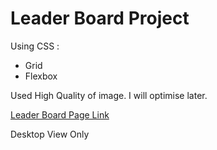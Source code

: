 # Leader Board Project

Using CSS :

- Grid
- Flexbox

Used High Quality of image. I will optimise later.

[Leader Board Page Link](https://mrx-arafat.github.io/Leader-Board-Project/)

Desktop View Only
